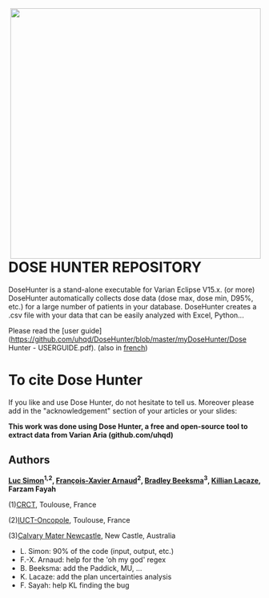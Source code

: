 
<img src="fisherMan4.png" width="500" align="right">


# DOSE HUNTER REPOSITORY


DoseHunter is a stand-alone executable for Varian Eclipse V15.x. (or more) DoseHunter automatically collects dose data (dose max, dose min, D95\%, etc.) for a large number of patients in your database. DoseHunter creates a .csv file with your data that can be easily analyzed with Excel, Python...

 Please read the [user guide](https://github.com/uhqd/DoseHunter/blob/master/myDoseHunter/Dose Hunter - USERGUIDE.pdf). (also in [french](https://github.com/uhqd/DoseHunter/blob/master/myDoseHunter/Dose_Hunter_User_Guide__french_.pdf))

# To cite Dose Hunter
If you like and use Dose Hunter, do not hesitate to tell us. Moreover please add in the "acknowledgement" section of your articles or your slides:

**This work was done using Dose Hunter, a free and open-source tool to extract data from Varian Aria (github.com/uhqd)**


## Authors

**[Luc Simon](https://github.com/uhqd/)<sup>1,2</sup>, [François-Xavier Arnaud](https://github.com/fxarnaud/)<sup>2</sup>, [Bradley Beeksma](https://github.com/BradBeeksma)<sup>3</sup>, [Killian Lacaze](https://github.com/lacazek), Farzam Fayah**

(1)[CRCT](https://www.crct-inserm.fr/), Toulouse, France

(2)[IUCT-Oncopole](https://www.iuct-oncopole.fr/), Toulouse, France

(3)[Calvary Mater Newcastle](https://www.calvarycare.org.au/public-hospital-mater-newcastle/), New Castle, Australia


- L. Simon: 90% of the code (input, output, etc.)
- F.-X. Arnaud: help for the 'oh my god' regex 
- B. Beeksma: add the Paddick, MU, ... 
- K. Lacaze: add the plan uncertainties analysis
- F. Sayah: help KL finding the bug 



